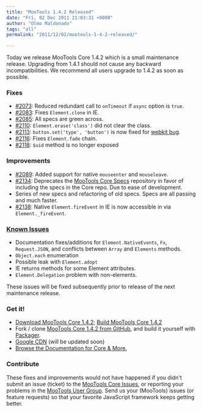 ```yaml
---
title: "MooTools 1.4.2 Released"
date: "Fri, 02 Dec 2011 21:03:31 +0000"
author: "Olmo Maldonado"
tags: "all"
permalink: "2011/12/02/mootools-1-4-2-released/"

---
```

Today we release MooTools Core 1.4.2 which is a small maintenance release. Upgrading from 1.4.1 should not cause any backward incompatibilities. We recommend all users upgrade to 1.4.2 as soon as possible.

<!--more-->

### Fixes
* [#2073](https://github.com/mootools/mootools-core/issues/2073): Reduced redundant call to `onTimeout` if `async` option is `true`.
* [#2083](https://github.com/mootools/mootools-core/pull/2083): Fixes `Element.clone` in IE. 
* [#2085](https://github.com/mootools/mootools-core/issues/2085): All specs are green across.
* [#2110](https://github.com/mootools/mootools-core/issues/2100): `Element.erase('class')` did not clear the class.
* [#2113](https://github.com/mootools/mootools-core/issues/2113): `button.set('type', 'button')` is now fixed for [webkit bug](https://bugs.webkit.org/show_bug.cgi?id=14439).
* [#2116](https://github.com/mootools/mootools-core/issues/2116): Fixes `Element.fade` chain.
* [#2118](https://github.com/mootools/mootools-core/issues/2118): `$uid` method is no longer exposed

### Improvements
* [#2089](https://github.com/mootools/mootools-core/issues/2089): Added support for native `mouseenter` and `mouseleave`. 
* [#2134](https://github.com/mootools/mootools-core/issues/2134): Deprecates the [MooTools Core Specs](http://github.com/mootools/mootools-core-specs) repository in favor of including the specs in the Core repo. Due to ease of development.
* Series of new specs and refactoring of old specs. Specs are all passing and much faster.
* [#2138](https://github.com/mootools/mootools-core/pull/2138): Native `Element.fireEvent` in IE is now accessible in via `Element._fireEvent`.

### [Known Issues](https://github.com/mootools/mootools-core/issues?milestone=&page=1&state=open)
* Documentation fixes/additions for `Element.NativeEvents`, `Fx`, `Request.JSON`, and conflicts between `Array` and `Elements` methods.
* `Object.each` enumeration
* Possible leak with `Element.adopt`
* IE returns methods for some Element attributes.
* `Element.Delegation` problem with non-elements.

These issues will be fixed subsequently prior to release of the next maintenance release.

### Get it!

* [Download MooTools Core 1.4.2](http://mootools.net/download); [Build MooTools Core 1.4.2](http://mootools.net/core/)
* Fork / clone [MooTools Core 1.4.2 from GitHub](http://github.com/mootools/mootools-core/tree/1.4.2), and build it yourself with [Packager](http://github.com/kamicane/packager).
* [Google CDN](http://code.google.com/apis/ajaxlibs/documentation/index.html#mootools) (will be updated soon)
* [Browse the Documentation for Core & More.](http://mootools.net/docs)

### Contribute

These fixes and improvements would not have happened if you didn't submit an issue (ticket) to the [MooTools Core Issues](https://github.com/mootools/mootools-core/issues), or reporting your problems in the [MooTools User Group](https://groups.google.com/forum/#!forum/mootools-users). Send us your (MooTools) issues (or feature requests) so that your favorite JavaScript framework keeps getting better.
